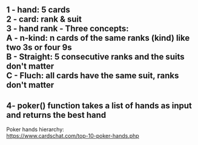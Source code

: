 1 - hand: 5 cards  
2 - card: rank & suit  
3 - hand rank - Three concepts:  
  A - n-kind: n cards of the same ranks (kind) like two 3s or four 9s  
  B - Straight: 5 consecutive ranks and the suits don't matter  
  C - Fluch: all cards have the same suit, ranks don't matter  
--
4- poker() function takes a list of hands as input and returns the best hand  
--
Poker hands hierarchy:  
https://www.cardschat.com/top-10-poker-hands.php

